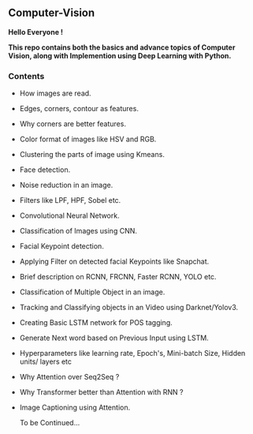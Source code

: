 ## Computer-Vision

**Hello Everyone !**

**This repo contains both the basics and advance topics of Computer Vision, along with Implemention using Deep Learning with Python.**

### Contents

 * How images are read.

 * Edges, corners, contour as features.

 * Why corners are better features.

 * Color format of images like HSV and RGB.

 * Clustering the parts of image using Kmeans.

 * Face detection.

 * Noise reduction in an image.

 * Filters like LPF, HPF, Sobel etc.

 * Convolutional Neural Network.

 * Classification of Images using CNN.

 * Facial Keypoint detection.

 * Applying Filter on detected facial Keypoints like Snapchat.

 * Brief description on RCNN, FRCNN, Faster RCNN, YOLO etc.

 * Classification of Multiple Object in an image.

 * Tracking and Classifying objects in an Video using Darknet/Yolov3.

 * Creating Basic LSTM network for POS tagging.

 * Generate Next word based on Previous Input using LSTM.

 * Hyperparameters like learning rate, Epoch's, Mini-batch Size, Hidden units/ layers etc

 * Why Attention over Seq2Seq ?

 * Why Transformer better than Attention with RNN ?

 * Image Captioning using Attention.

    
    
    To be Continued...
    
